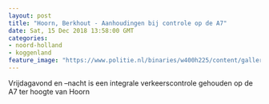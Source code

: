 ```yaml
---
layout: post
title: "Hoorn, Berkhout - Aanhoudingen bij controle op de A7"
date: Sat, 15 Dec 2018 13:58:00 GMT
categories: 
- noord-holland 
- koggenland 
feature_image: "https://www.politie.nl/binaries/w400h225/content/gallery/politie/nieuws/2018/juni/04-nh/2014-12-04-12h09m43.jpg"
---
```


Vrijdagavond en –nacht is een integrale verkeerscontrole gehouden op de A7 ter hoogte van Hoorn
